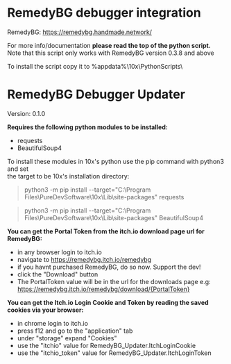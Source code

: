 
# RemedyBG debugger integration
RemedyBG: https://remedybg.handmade.network/  

For more info/documentation **please read the top of the python script.**
Note that this script only works with RemedyBG version 0.3.8 and above

To install the script copy it to %appdata%\10x\PythonScripts\

# RemedyBG Debugger Updater 
Version: 0.1.0

**Requires the following python modules to be installed:**
- requests
- BeautifulSoup4
        
To install these modules in 10x's python use the pip command with python3 and set  
the target to be 10x's installation directory:

> python3 -m pip install --target="C:\Program Files\PureDevSoftware\10x\Lib\site-packages"
> requests

> python3 -m pip install --target="C:\Program Files\PureDevSoftware\10x\Lib\site-packages"
> BeautifulSoup4

**You can get the Portal Token from the itch.io download page url for RemedyBG:**  
- in any browser login to itch.io
- navigate to https://remedybg.itch.io/remedybg
- if you havnt purchased RemedyBG, do so now.  Support the dev!
- click the "Download" button
- The PortalToken value will be in the url for the downloads page
    e.g: https://remedybg.itch.io/remedybg/download/{PortalToken}
    
    

**You can get the Itch.io Login Cookie and Token by reading the saved cookies via your browser:**
- in chrome login to itch.io
- press f12 and go to the "application" tab
- under "storage" expand "Cookies"
- use the "itchio" value for RemedyBG_Updater.ItchLoginCookie
- use the "itchio_token" value for RemedyBG_Updater.ItchLoginToken
